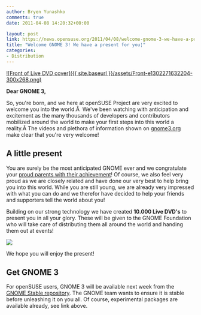 ```yaml
---
author: Bryen Yunashko
comments: true
date: 2011-04-08 14:20:32+00:00

layout: post
link: https://news.opensuse.org/2011/04/08/welcome-gnome-3-we-have-a-present-for-you/
title: "Welcome GNOME 3! We have a present for you¦"
categories:
- Distribution
---
```

[![Front of Live DVD cover]({{ site.baseurl }}/assets/Front-e1302271632204-300x268.png)](https://news.opensuse.org/2011/04/08/welcome-gnome-3-we-have-a-present-for-you/front/)

**Dear GNOME 3,**

So, you're born, and we here at openSUSE Project are very excited to welcome you into the world.Â  We've been watching with anticipation and excitement as the many thousands of developers and contributors mobilized around the world to make your first steps into this world a reality.Â The videos and plethora of information shown on [gnome3.org](http://gnome3.org/) make clear that you're very welcome!<!-- more -->



## A little present


You are surely be the most anticipated GNOME ever and we congratulate your [proud parents with their achievement](http://mail.gnome.org/archives/devel-announce-list/2011-April/msg00004.html)! Of course, we also feel very proud as we are closely related and have done our very best to help bring you into this world. While you are still young, we are already very impressed with what you can do and we therefor have decided to help your friends and supporters tell the world about you! 

Building on our strong technology we have created **10.000 Live DVD's** to present you in all your glory. These will be given to the GNOME Foundation who will take care of distributing them all around the world and handing them out at events!

[![](http://gnome3.org/img/video-workspaces.png)](http://gnome3.org/video-workspaces.html)

We hope you will enjoy the present!



## Get GNOME 3


For openSUSE users, GNOME 3 will be available next week from the [GNOME Stable repository](http://en.opensuse.org/GNOME_repositories#GNOME:STABLE:x.yy_.2F_G:S:x.yy_.28where_x.yy_.3D_GNOME_version.29). The GNOME team wants to ensure it is stable before unleashing it on you all. Of course, experimental packages are available already, see link above.		
